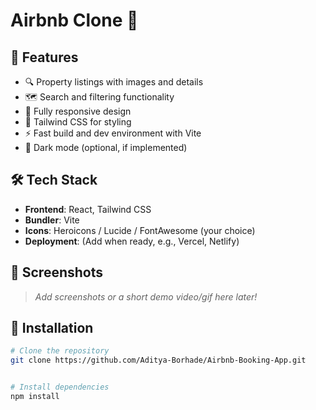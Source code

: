 # Airbnb Clone 🏡



## 🚀 Features

- 🔍 Property listings with images and details
- 🗺️ Search and filtering functionality
- 📱 Fully responsive design
- 💨 Tailwind CSS for styling
- ⚡ Fast build and dev environment with Vite
- 🌙 Dark mode (optional, if implemented)

## 🛠️ Tech Stack

- **Frontend**: React, Tailwind CSS
- **Bundler**: Vite
- **Icons**: Heroicons / Lucide / FontAwesome (your choice)
- **Deployment**: (Add when ready, e.g., Vercel, Netlify)

## 📸 Screenshots

> _Add screenshots or a short demo video/gif here later!_

## 🔧 Installation

```bash
# Clone the repository
git clone https://github.com/Aditya-Borhade/Airbnb-Booking-App.git


# Install dependencies
npm install
